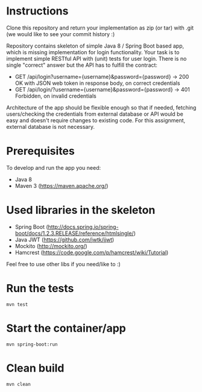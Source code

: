 # Instructions

Clone this repository and return your implementation as zip (or tar) with .git (we would like to see your commit history :)

Repository contains skeleton of simple Java 8 / Spring Boot based app, which is missing implementation for login functionality. Your task is to implement simple RESTful API with (unit) tests for user login. There is no single "correct" answer but the API has to fulfill the contract:

* GET /api/login?username={username}&password={password} -> 200 OK with JSON web token in response body, on correct credentials
* GET /api/login/?username={username}&password={password} -> 401 Forbidden, on invalid credentials

Architecture of the app should be flexible enough so that if needed, fetching users/checking the credentials from external database or API would be easy and doesn't require changes to existing code. For this assignment, external database is not necessary.

# Prerequisites

To develop and run the app you need:

* Java 8
* Maven 3 (https://maven.apache.org/)

# Used libraries in the skeleton

* Spring Boot (http://docs.spring.io/spring-boot/docs/1.2.3.RELEASE/reference/htmlsingle/)
* Java JWT (https://github.com/jwtk/jjwt)
* Mockito (http://mockito.org/)
* Hamcrest (https://code.google.com/p/hamcrest/wiki/Tutorial)

Feel free to use other libs if you need/like to :)

# Run the tests

`mvn test`

# Start the container/app

`mvn spring-boot:run`

# Clean build

`mvn clean`
